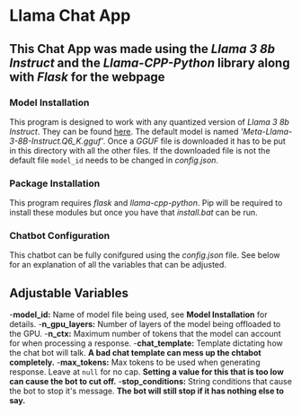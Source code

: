 # Llama Chat App

## This Chat App was made using the *Llama 3 8b Instruct* and the *Llama-CPP-Python* library along with *Flask* for the webpage

### Model Installation

This program is designed to work with any quantized version of *Llama 3 8b Instruct*. They can be found [here](https://huggingface.co/QuantFactory/Meta-Llama-3-8B-Instruct-GGUF/tree/main). The default model is named *'Meta-Llama-3-8B-Instruct.Q6_K.gguf'*. Once a *GGUF* file is downloaded it has to be put in this directory with all the other files. If the downloaded file is not the default file `model_id` needs to be changed in *config.json*.

### Package Installation

This program requires *flask* and *llama-cpp-python*. Pip will be required to install these modules but once you have that *install.bat* can be run.

### Chatbot Configuration

This chatbot can be fully conifgured using the *config.json* file. See below for an explanation of all the variables that can be adjusted.

## Adjustable Variables

-**model_id:** Name of model file being used, see **Model Installation** for details.
-**n_gpu_layers:**  Number of layers of the model being offloaded to the GPU.
-**n_ctx:** Maximum number of tokens that the model can account for when processing a response.
-**chat_template:** Template dictating how the chat bot will talk. **A bad chat template can mess up the chtabot completely.**
-**max_tokens:** Max tokens to be used when generating response. Leave at `null` for no cap. **Setting a value for this that is too low can cause the bot to cut off.**
-**stop_conditions:** String conditions that cause the bot to stop it's message. **The bot will still stop if it has nothing else to say.**
